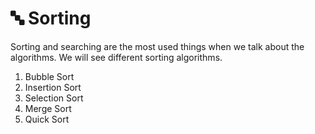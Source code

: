 # 🔤 Sorting

Sorting and searching are the most used things when we talk about the algorithms. We will see different sorting algorithms.

1. Bubble Sort
2. Insertion Sort
3. Selection Sort
4. Merge Sort
5. Quick Sort
